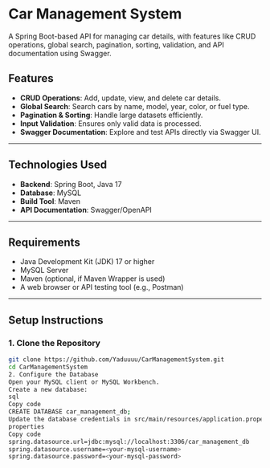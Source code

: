 # Car Management System

A Spring Boot-based API for managing car details, with features like CRUD operations, global search, pagination, sorting, validation, and API documentation using Swagger.

## Features
- **CRUD Operations**: Add, update, view, and delete car details.
- **Global Search**: Search cars by name, model, year, color, or fuel type.
- **Pagination & Sorting**: Handle large datasets efficiently.
- **Input Validation**: Ensures only valid data is processed.
- **Swagger Documentation**: Explore and test APIs directly via Swagger UI.

---

## Technologies Used
- **Backend**: Spring Boot, Java 17
- **Database**: MySQL
- **Build Tool**: Maven
- **API Documentation**: Swagger/OpenAPI

---

## Requirements
- Java Development Kit (JDK) 17 or higher
- MySQL Server
- Maven (optional, if Maven Wrapper is used)
- A web browser or API testing tool (e.g., Postman)

---

## Setup Instructions

### 1. Clone the Repository
```bash
git clone https://github.com/Yaduuuu/CarManagementSystem.git
cd CarManagementSystem
2. Configure the Database
Open your MySQL client or MySQL Workbench.
Create a new database:
sql
Copy code
CREATE DATABASE car_management_db;
Update the database credentials in src/main/resources/application.properties:
properties
Copy code
spring.datasource.url=jdbc:mysql://localhost:3306/car_management_db
spring.datasource.username=<your-mysql-username>
spring.datasource.password=<your-mysql-password>
